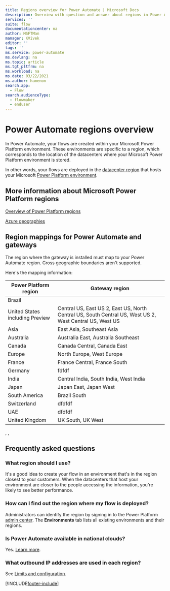 ```yaml
---
title: Regions overview for Power Automate | Microsoft Docs
description: Overview with question and answer about regions in Power Automate.
services: ''
suite: flow
documentationcenter: na
author: MSFTMan
manager: KVivek
editor: ''
tags: ''
ms.service: power-automate
ms.devlang: na
ms.topic: article
ms.tgt_pltfrm: na
ms.workload: na
ms.date: 03/22/2021
ms.author: hamenon
search.app: 
  - Flow
search.audienceType: 
  - flowmaker
  - enduser
---
```

# Power Automate regions overview

In Power Automate, your flows are created within your Microsoft Power Platform environment. These environments are specific to a region, which corresponds to the location of the datacenters where your Microsoft Power Platform environment is stored.

In other words, your flows are deployed in the [datacenter region](https://azure.microsoft.com/regions/) that hosts your Microsoft [Power Platform environment](environments-overview-admin.md).

## More information about Microsoft Power Platform regions

[Overview of Power Platform regions](/power-platform/admin/regions-overview)

[Azure geographies](https://azure.microsoft.com/global-infrastructure/geographies/)

## Region mappings for Power Automate and gateways

The region where the gateway is installed must map to your Power Automate region. Cross geographic boundaries aren't supported. 

Here's the mapping information:

Power Platform region|Gateway region
-----|-----
Brazil|
United States including Preview|Central US, East US 2, East US, North Central US, South Central US, West US 2, West Central US, West US
Asia|East Asia, Southeast Asia
Australia|Australia East, Australia Southeast
Canada|Canada Central, Canada East
Europe|North Europe, West Europe
France|France Central, France South
Germany|fdfdf
India|Central India, South India, West India
Japan|Japan East, Japan West
South America|Brazil South
Switzerland|dfdfdf
UAE|dfdfdf
United Kingdom|UK South, UK West


 , , 

## Frequently asked questions

### What region should I use?

It's a good idea to create your flow in an environment that's in the region closest to your customers. When the datacenters that host your environment are closer to the people accessing the information, you're likely to see better performance.

### How can I find out the region where my flow is deployed?

Administrators can identify the region by signing in to the Power Platform [admin center](https://admin.powerplatform.microsoft.com/). The **Environments** tab lists all existing environments and their regions.

### Is Power Automate available in national clouds?

Yes. [Learn more](./us-govt.md).

### What outbound IP addresses are used in each region?

See [Limits and configuration](limits-and-config.md).


[!INCLUDE[footer-include](includes/footer-banner.md)]